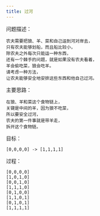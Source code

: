 ```yaml
---
title: 过河
---
```


问题描述：

    农夫需要把狼、羊、菜和自己运到河对岸去，
    只有农夫能够划船，而且船比较小，
    除农夫之外每次只能运一种东西，
    还有一个棘手的问题，就是如果没有农夫看着，
    羊会偷吃菜，狼会吃羊。
    请考虑一种方法，
    让农夫能够安全地安排这些东西和他自己过河。
    

主要思路：
    
    在狼、羊和菜这个食物链上，
    关键是中间的羊，因为狼不吃菜，
    所以要安全过河，
    农夫的第一件事就是带羊走，
    拆开这个食物链。
    
目标：
    
    [0,0,0,0] -> [1,1,1,1]

过程：

    [0,0,0,0]
    [1,0,1,0]
    [0,0,1,0]
    [1,1,1,0]
    [0,1,0,0]
    [1,1,0,1]
    [0,1,0,1]
    [1,1,1,1]
